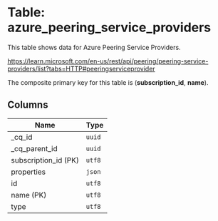 # Table: azure_peering_service_providers

This table shows data for Azure Peering Service Providers.

https://learn.microsoft.com/en-us/rest/api/peering/peering-service-providers/list?tabs=HTTP#peeringserviceprovider

The composite primary key for this table is (**subscription_id**, **name**).

## Columns

| Name          | Type          |
| ------------- | ------------- |
|_cq_id|`uuid`|
|_cq_parent_id|`uuid`|
|subscription_id (PK)|`utf8`|
|properties|`json`|
|id|`utf8`|
|name (PK)|`utf8`|
|type|`utf8`|